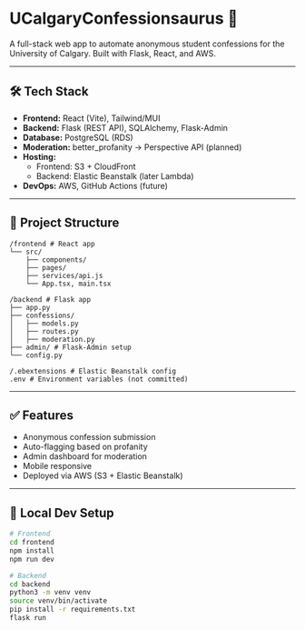 # UCalgaryConfessionsaurus 🚀

A full-stack web app to automate anonymous student confessions for the University of Calgary. Built with Flask, React, and AWS.

---

## 🛠️ Tech Stack

- **Frontend:** React (Vite), Tailwind/MUI
- **Backend:** Flask (REST API), SQLAlchemy, Flask-Admin
- **Database:** PostgreSQL (RDS)
- **Moderation:** better_profanity → Perspective API (planned)
- **Hosting:**
  - Frontend: S3 + CloudFront
  - Backend: Elastic Beanstalk (later Lambda)
- **DevOps:** AWS, GitHub Actions (future)

---

## 📂 Project Structure

```
/frontend # React app
└── src/
    ├── components/
    ├── pages/
    ├── services/api.js
    └── App.tsx, main.tsx

/backend # Flask app
├── app.py
├── confessions/
│   ├── models.py
│   ├── routes.py
│   ├── moderation.py
├── admin/ # Flask-Admin setup
└── config.py

/.ebextensions # Elastic Beanstalk config
.env # Environment variables (not committed)
```

---

## ✅ Features

- Anonymous confession submission
- Auto-flagging based on profanity
- Admin dashboard for moderation
- Mobile responsive
- Deployed via AWS (S3 + Elastic Beanstalk)

---

## 🧪 Local Dev Setup

```bash
# Frontend
cd frontend
npm install
npm run dev

# Backend
cd backend
python3 -m venv venv
source venv/bin/activate
pip install -r requirements.txt
flask run
```

